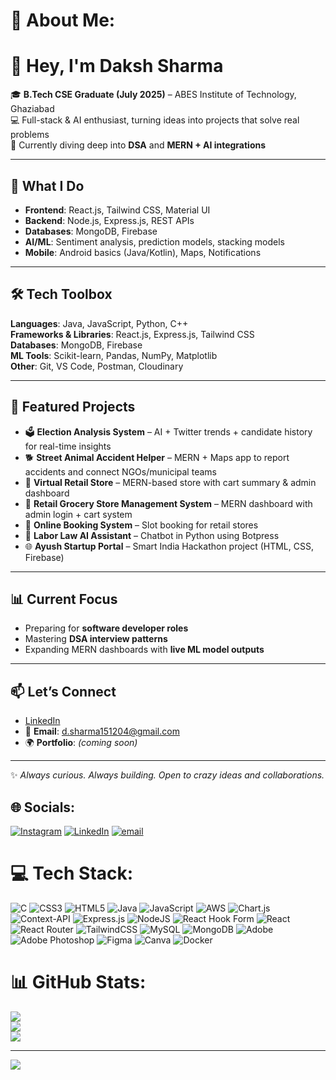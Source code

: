 # 💫 About Me:
# 👋 Hey, I'm Daksh Sharma  

🎓 **B.Tech CSE Graduate (July 2025)** – ABES Institute of Technology, Ghaziabad  
💻 Full-stack & AI enthusiast, turning ideas into projects that solve real problems  
🌱 Currently diving deep into **DSA** and **MERN + AI integrations**  

---

## 🚀 What I Do  
- **Frontend**: React.js, Tailwind CSS, Material UI  
- **Backend**: Node.js, Express.js, REST APIs  
- **Databases**: MongoDB, Firebase  
- **AI/ML**: Sentiment analysis, prediction models, stacking models  
- **Mobile**: Android basics (Java/Kotlin), Maps, Notifications  

---

## 🛠️ Tech Toolbox  
**Languages**: Java, JavaScript, Python, C++  
**Frameworks & Libraries**: React.js, Express.js, Tailwind CSS  
**Databases**: MongoDB, Firebase  
**ML Tools**: Scikit-learn, Pandas, NumPy, Matplotlib  
**Other**: Git, VS Code, Postman, Cloudinary  

---

## 📌 Featured Projects  
- 🗳️ **Election Analysis System** – AI + Twitter trends + candidate history for real-time insights  
- 🐕 **Street Animal Accident Helper** – MERN + Maps app to report accidents and connect NGOs/municipal teams  
- 🛒 **Virtual Retail Store** – MERN-based store with cart summary & admin dashboard  
- 🏪 **Retail Grocery Store Management System** – MERN dashboard with admin login + cart system  
- 📅 **Online Booking System** – Slot booking for retail stores  
- 🤖 **Labor Law AI Assistant** – Chatbot in Python using Botpress  
- 🌐 **Ayush Startup Portal** – Smart India Hackathon project (HTML, CSS, Firebase)  

---

## 📊 Current Focus  
- Preparing for **software developer roles**  
- Mastering **DSA interview patterns**  
- Expanding MERN dashboards with **live ML model outputs**  

---

## 📫 Let’s Connect  
- [LinkedIn](https://www.linkedin.com/in/daksh-sharma-50998121b/)  
- 📧 **Email**: d.sharma151204@gmail.com  
- 🌍 **Portfolio**: *(coming soon)*  

---

✨ *Always curious. Always building. Open to crazy ideas and collaborations.*  



## 🌐 Socials:
[![Instagram](https://img.shields.io/badge/Instagram-%23E4405F.svg?logo=Instagram&logoColor=white)](https://instagram.com/https://www.instagram.com/daksh.sharma_15?igsh=MTI4aWZ5dDBsbDBrYw==) [![LinkedIn](https://img.shields.io/badge/LinkedIn-%230077B5.svg?logo=linkedin&logoColor=white)](https://linkedin.com/in/https://www.linkedin.com/in/daksh-sharma-50998121b) [![email](https://img.shields.io/badge/Email-D14836?logo=gmail&logoColor=white)](mailto:d.sharma151204@gmail.com) 

# 💻 Tech Stack:
![C](https://img.shields.io/badge/c-%2300599C.svg?style=for-the-badge&logo=c&logoColor=white) ![CSS3](https://img.shields.io/badge/css3-%231572B6.svg?style=for-the-badge&logo=css3&logoColor=white) ![HTML5](https://img.shields.io/badge/html5-%23E34F26.svg?style=for-the-badge&logo=html5&logoColor=white) ![Java](https://img.shields.io/badge/java-%23ED8B00.svg?style=for-the-badge&logo=openjdk&logoColor=white) ![JavaScript](https://img.shields.io/badge/javascript-%23323330.svg?style=for-the-badge&logo=javascript&logoColor=%23F7DF1E) ![AWS](https://img.shields.io/badge/AWS-%23FF9900.svg?style=for-the-badge&logo=amazon-aws&logoColor=white) ![Chart.js](https://img.shields.io/badge/chart.js-F5788D.svg?style=for-the-badge&logo=chart.js&logoColor=white) ![Context-API](https://img.shields.io/badge/Context--Api-000000?style=for-the-badge&logo=react) ![Express.js](https://img.shields.io/badge/express.js-%23404d59.svg?style=for-the-badge&logo=express&logoColor=%2361DAFB) ![NodeJS](https://img.shields.io/badge/node.js-6DA55F?style=for-the-badge&logo=node.js&logoColor=white) ![React Hook Form](https://img.shields.io/badge/React%20Hook%20Form-%23EC5990.svg?style=for-the-badge&logo=reacthookform&logoColor=white) ![React](https://img.shields.io/badge/react-%2320232a.svg?style=for-the-badge&logo=react&logoColor=%2361DAFB) ![React Router](https://img.shields.io/badge/React_Router-CA4245?style=for-the-badge&logo=react-router&logoColor=white) ![TailwindCSS](https://img.shields.io/badge/tailwindcss-%2338B2AC.svg?style=for-the-badge&logo=tailwind-css&logoColor=white) ![MySQL](https://img.shields.io/badge/mysql-4479A1.svg?style=for-the-badge&logo=mysql&logoColor=white) ![MongoDB](https://img.shields.io/badge/MongoDB-%234ea94b.svg?style=for-the-badge&logo=mongodb&logoColor=white) ![Adobe](https://img.shields.io/badge/adobe-%23FF0000.svg?style=for-the-badge&logo=adobe&logoColor=white) ![Adobe Photoshop](https://img.shields.io/badge/adobe%20photoshop-%2331A8FF.svg?style=for-the-badge&logo=adobe%20photoshop&logoColor=white) ![Figma](https://img.shields.io/badge/figma-%23F24E1E.svg?style=for-the-badge&logo=figma&logoColor=white) ![Canva](https://img.shields.io/badge/Canva-%2300C4CC.svg?style=for-the-badge&logo=Canva&logoColor=white) ![Docker](https://img.shields.io/badge/docker-%230db7ed.svg?style=for-the-badge&logo=docker&logoColor=white)
# 📊 GitHub Stats:
![](https://github-readme-stats.vercel.app/api?username=DakshSharma15&theme=shadow_blue&hide_border=false&include_all_commits=true&count_private=false)<br/>
![](https://nirzak-streak-stats.vercel.app/?user=DakshSharma15&theme=shadow_blue&hide_border=false)<br/>
![](https://github-readme-stats.vercel.app/api/top-langs/?username=DakshSharma15&theme=shadow_blue&hide_border=false&include_all_commits=true&count_private=false&layout=compact)

---
[![](https://visitcount.itsvg.in/api?id=DakshSharma15&icon=2&color=0)](https://visitcount.itsvg.in)

<!-- Proudly created with GPRM ( https://gprm.itsvg.in ) -->
